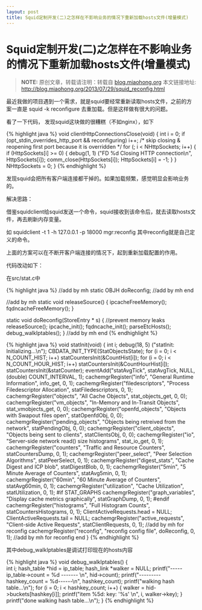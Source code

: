 ```yaml
---
layout: post
title: Squid定制开发(二)之怎样在不影响业务的情况下重新加载hosts文件(增量模式)
---
```


Squid定制开发(二)之怎样在不影响业务的情况下重新加载hosts文件(增量模式)
=====================

> **NOTE:** 原创文章，转载请注明：转载自 [blog.miaohong.org](http://blog.miaohong.org/) 本文链接地址: http://blog.miaohong.org/2013/07/29/squid_reconfig.html


最近我做的项目遇到一个需求，就是squid要经常重新读取hosts文件，之前的方案一直是 squid -k reconfigure 去重加载。但是这样做有很大的问题。

看了一下代码， 发现squid这块做的很糟糕（不如nginx），如下

{% highlight java %}
void
clientHttpConnectionsClose(void)
{
    int i = 0;
    if (opt_stdin_overrides_http_port && reconfiguring)
         i++;                     /* skip closing & reopening first port because it is overridden */
    for (; i < NHttpSockets; i++) {
         if (HttpSockets[i] >= 0) {
             debug(1, 1) ("FD %d Closing HTTP connection\n", HttpSockets[i]);
             comm_close(HttpSockets[i]);
             HttpSockets[i] = -1;
         }
    }
    NHttpSockets = 0;
}
{% endhighlight %}

发现squid会把所有客户端连接都干掉的。如果加载频繁，感觉明显会影响业务的。

解决思路：

借鉴squidclient给squid发送一个命令，squid接收到该命令后，就去读取hosts文件，再去刷新内存变量。

如  squidclient -t 1 -h 127.0.0.1 -p 18000 mgr:reconfig  其中reconfig就是自己定义的命令。

上面的方案可以在不断开客户端连接的情况下，起到重新加载配置的作用。


代码改动如下：

在src/stat.c中

{% highlight java %}
//add by mh
static OBJH doReconfig;
//add by mh end

//add by mh
static void releaseSource()
{
	ipcacheFreeMemory();
	fqdncacheFreeMemory();
}

static void
doReconfig(StoreEntry * s)
{
	//prevent memory leaks
	releaseSource();
	ipcache_init(); 
	fqdncache_init();
	parseEtcHosts();
	debug_walkIptables();
}
//add by mh end 
{% endhighlight %}


{% highlight java %}
void
statInit(void)
{
    int i;
    debug(18, 5) ("statInit: Initializing...\n");
    CBDATA_INIT_TYPE(StatObjectsState);
    for (i = 0; i < N_COUNT_HIST; i++)
	statCountersInit(&CountHist[i]);
    for (i = 0; i < N_COUNT_HOUR_HIST; i++)
	statCountersInit(&CountHourHist[i]);
    statCountersInit(&statCounter);
    eventAdd("statAvgTick", statAvgTick, NULL, (double) COUNT_INTERVAL, 1);
    cachemgrRegister("info",
	"General Runtime Information",
	info_get, 0, 1);
    cachemgrRegister("filedescriptors",
	"Process Filedescriptor Allocation",
	statFiledescriptors, 0, 1);
    cachemgrRegister("objects",
	"All Cache Objects",
	stat_objects_get, 0, 0);
    cachemgrRegister("vm_objects",
	"In-Memory and In-Transit Objects",
	stat_vmobjects_get, 0, 0);
    cachemgrRegister("openfd_objects",
	"Objects with Swapout files open",
	statOpenfdObj, 0, 0);
    cachemgrRegister("pending_objects",
	"Objects being retreived from the network",
	statPendingObj, 0, 0);
    cachemgrRegister("client_objects",
	"Objects being sent to clients",
	statClientsObj, 0, 0);
    cachemgrRegister("io",
	"Server-side network read() size histograms",
	stat_io_get, 0, 1);
    cachemgrRegister("counters",
	"Traffic and Resource Counters",
	statCountersDump, 0, 1);
    cachemgrRegister("peer_select",
	"Peer Selection Algorithms",
	statPeerSelect, 0, 1);
    cachemgrRegister("digest_stats",
	"Cache Digest and ICP blob",
	statDigestBlob, 0, 1);
    cachemgrRegister("5min",
	"5 Minute Average of Counters",
	statAvg5min, 0, 1);
    cachemgrRegister("60min",
	"60 Minute Average of Counters",
	statAvg60min, 0, 1);
    cachemgrRegister("utilization",
	"Cache Utilization",
	statUtilization, 0, 1);
#if STAT_GRAPHS
    cachemgrRegister("graph_variables",
	"Display cache metrics graphically",
	statGraphDump, 0, 1);
#endif
    cachemgrRegister("histograms",
	"Full Histogram Counts",
	statCountersHistograms, 0, 1);
    ClientActiveRequests.head = NULL;
    ClientActiveRequests.tail = NULL;
    cachemgrRegister("active_requests",
	"Client-side Active Requests",
	statClientRequests, 0, 1);
	//add by mh for reconfig
	cachemgrRegister("reconfig",
		"reconfig config file",
		doReconfig, 0, 1);
	//add by mh for reconfig end
}
{% endhighlight %}

其中debug_walkIptables是调试打印现在的hosts内容

{% highlight java %}
void
debug_walkIptables() 
{	
	int i;
	hash_table *hid = ip_table;
	hash_link *walker = NULL;
	printf("-----ip_table->count = %d ------- \n", hid->count);
	printf("---------hashkey_count = %d------\n", hashkey_count);
	printf("walking hash table...\n");
	for (i = 0; i < hashkey_count; i++) {
		walker = hid->buckets[hashkey[i]];
		printf("item %5d: key: '%s' \n", i, walker->key);
	}
	printf("done walking hash table...\n");
}
{% endhighlight %}
